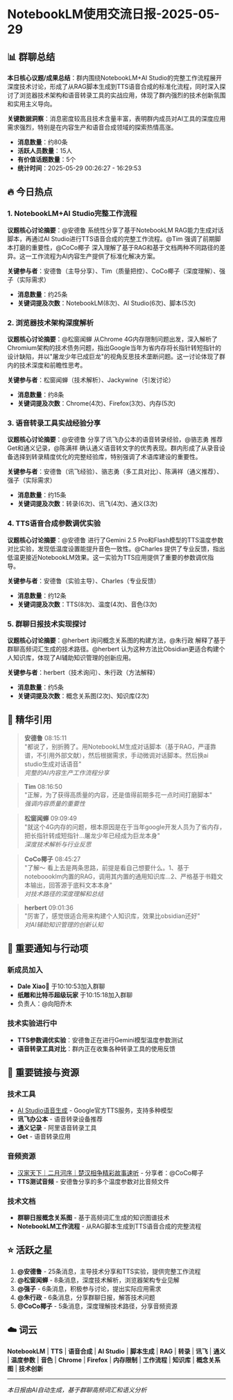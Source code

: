 # NotebookLM使用交流日报-2025-05-29

## 📊 群聊总结

**本日核心议题/成果总结**：群内围绕NotebookLM+AI Studio的完整工作流程展开深度技术讨论，形成了从RAG脚本生成到TTS语音合成的标准化流程，同时深入探讨了浏览器技术架构和语音转录工具的实战应用，体现了群内强烈的技术创新氛围和实用主义导向。

**关键数据洞察**：消息密度较高且技术含量丰富，表明群内成员对AI工具的深度应用需求强烈，特别是在内容生产和语音合成领域的探索热情高涨。

- **消息数量**：约80条
- **活跃人员数量**：15人
- **有价值话题数量**：5个
- **统计时间**：2025-05-29 00:26:27 - 16:29:53

## 🔥 今日热点

### 1. NotebookLM+AI Studio完整工作流程
**议题核心讨论摘要**：@安德鲁 系统性分享了基于NotebookLM RAG能力生成对话脚本，再通过AI Studio进行TTS语音合成的完整工作流程。@Tim 强调了前期脚本打磨的重要性，@CoCo椰子 深入理解了基于RAG和基于文档两种不同路径的差异。这一工作流程为AI内容生产提供了标准化解决方案。

**关键参与者**：安德鲁（主导分享）、Tim（质量把控）、CoCo椰子（深度理解）、强子（实际需求）
- **消息数量**：约25条
- **关键词提及次数**：NotebookLM(8次)、AI Studio(6次)、脚本(5次)

### 2. 浏览器技术架构深度解析
**议题核心讨论摘要**：@松窗闻蝉 从Chrome 4G内存限制问题出发，深入解析了Chromium架构的技术债务问题，指出Google当年为省内存将长指针转短指针的设计缺陷，并以"屠龙少年已成巨龙"的视角反思技术垄断问题。这一讨论体现了群内的技术深度和前瞻性思考。

**关键参与者**：松窗闻蝉（技术解析）、Jackywine（引发讨论）
- **消息数量**：约8条
- **关键词提及次数**：Chrome(4次)、Firefox(3次)、内存(5次)

### 3. 语音转录工具实战经验分享
**议题核心讨论摘要**：@安德鲁 分享了讯飞办公本的语音转录经验，@骆志勇 推荐Get和通义记录，@陈满祥 确认通义语音转文字的优秀表现。群内形成了从录音设备选择到转录精度优化的完整经验库，特别强调了术语库建设的重要性。

**关键参与者**：安德鲁（讯飞经验）、骆志勇（多工具对比）、陈满祥（通义推荐）、强子（实际需求）
- **消息数量**：约15条
- **关键词提及次数**：转录(6次)、讯飞(4次)、通义(3次)

### 4. TTS语音合成参数调优实验
**议题核心讨论摘要**：@安德鲁 进行了Gemini 2.5 Pro和Flash模型的TTS温度参数对比实验，发现低温度设置能提升音色一致性。@Charles 提供了专业反馈，指出低温更接近NotebookLM效果。这一实验为TTS应用提供了重要的参数调优指导。

**关键参与者**：安德鲁（实验主导）、Charles（专业反馈）
- **消息数量**：约12条
- **关键词提及次数**：TTS(8次)、温度(4次)、音色(3次)

### 5. 群聊日报技术实现探讨
**议题核心讨论摘要**：@herbert 询问概念关系图的构建方法，@朱行政 解释了基于群聊高频词汇生成的技术路径。@herbert 认为这种方法比Obsidian更适合构建个人知识库，体现了AI辅助知识管理的创新应用。

**关键参与者**：herbert（技术询问）、朱行政（方法解释）
- **消息数量**：约5条
- **关键词提及次数**：概念关系图(2次)、知识库(2次)

## 💎 精华引用

> **安德鲁** 08:15:11  
> "都说了，别折腾了。用NotebookLM生成对话脚本（基于RAG，严谨靠谱，不引用外部文献），然后根据需求，手动微调对话脚本。然后换ai studio生成对话语音"  
> *完整的AI内容生产工作流程分享*

> **Tim** 08:16:50  
> "正解，为了获得高质量的内容，还是值得前期多花一点时间打磨脚本"  
> *强调内容质量的重要性*

> **松窗闻蝉** 09:09:49  
> "就这个4G内存的问题，根本原因是在于当年google开发人员为了省内存，把长指针转成短指针...屠龙少年已经成为巨龙本身"  
> *深度技术解析与行业反思*

> **CoCo椰子** 08:45:27  
> "了解～ 看上去是两条思路，前提是看自己想要什么。1、基于noteboooklm内置的RAG，调用其内置的通用知识库...2、严格基于书籍文本输出，回答源于底料文本本身"  
> *对技术路径的深度理解和总结*

> **herbert** 09:01:36  
> "厉害了，感觉很适合用来构建个人知识库，效果比obsidian还好"  
> *对AI辅助知识管理的创新认知*

## 📢 重要通知与行动项

### 新成员加入
- **Dale Xiao🐳** 于10:10:53加入群聊
- **纸雕和比特币超级玩家** 于10:15:18加入群聊
- 负责人：@向阳乔木

### 技术实验进行中
- **TTS参数调优实验**：安德鲁正在进行Gemini模型温度参数测试
- **语音转录工具对比**：群内正在收集各种转录工具的使用反馈

## 🔗 重要链接与资源

### 技术工具
- [AI Studio语音生成](https://aistudio.google.com/generate-speech) - Google官方TTS服务，支持多种模型
- **讯飞办公本** - 语音转录设备推荐
- **通义记录** - 阿里语音转录工具
- **Get** - 语音转录应用

### 音频资源
- [汉家天下｜二月河序｜楚汉相争精彩故事速听](https://www.ximalaya.com/sound/859500231) - 分享者：@CoCo椰子
- **TTS测试音频** - 安德鲁分享的多个温度参数对比音频文件

### 技术文档
- **群聊日报概念关系图** - 基于高频词汇生成的知识图谱技术
- **NotebookLM工作流程** - 从RAG脚本生成到TTS语音合成的完整流程

## ⭐ 活跃之星

1. **@安德鲁** - 25条消息，主导技术分享和TTS实验，提供完整工作流程
2. **@松窗闻蝉** - 8条消息，深度技术解析，浏览器架构专业见解
3. **@强子** - 6条消息，积极参与讨论，提出实际应用需求
4. **@朱行政** - 6条消息，分享群聊日报，解答技术问题
5. **@CoCo椰子** - 5条消息，深度理解技术路径，分享音频资源

## ☁️ 词云

**NotebookLM** | **TTS** | **语音合成** | **AI Studio** | **脚本生成** | **RAG** | **转录** | **讯飞** | **通义** | **温度参数** | **音色** | **Chrome** | **Firefox** | **内存限制** | **工作流程** | **知识库** | **概念关系图** | **技术创新**

---

*本日报由AI自动生成，基于群聊高频词汇和语义分析*